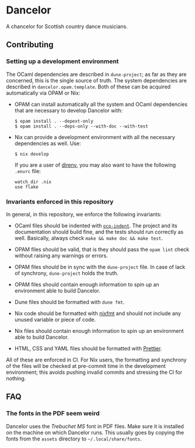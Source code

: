 # Dancelor

A chancelor for Scottish country dance musicians.

## Contributing

### Setting up a development environment

The OCaml dependencies are described in `dune-project`; as far as they are
concerned, this is the single source of truth. The system dependencies are
described in `dancelor.opam.template`. Both of these can be acquired
automatically via OPAM or Nix:

- OPAM can install automatically all the system and OCaml dependencies that are
  necessary to develop Dancelor with:

  ```console
  $ opam install . --depext-only
  $ opam install . --deps-only --with-doc --with-test
  ```

- Nix can provide a development environment with all the necessary dependencies
  as well. Use:

  ```console
  $ nix develop
  ```

  If you are a user of [direnv], you may also want to have the following
  `.envrc` file:

  ```console
  watch_dir .nix
  use flake
  ```

[direnv]: https://direnv.net/

### Invariants enforced in this repository

In general, in this repository, we enforce the following invariants:

- OCaml files should be indented with [`ocp-indent`]. The project and its
  documentation should build fine, and the tests should run correctly as well.
  Basically, always check `make && make doc && make test`.

- OPAM files should be valid, that is they should pass the `opam lint` check
  without raising any warnings or errors.

- OPAM files should be in sync with the `dune-project` file. In case of lack of
  synchrony, `dune-project` holds the truth.

- OPAM files should contain enough information to spin up an environment able to
  build Dancelor.

- Dune files should be formatted with `dune fmt`.

- Nix code should be formatted with [nixfmt] and should not include any unused
  variable or piece of code.

- Nix files should contain enough information to spin up an environment able to
  build Dancelor.

- HTML, CSS and YAML files should be formatted with [Prettier].

[nixfmt]: https://github.com/serokell/nixfmt
[prettier]: https://prettier.io/
[`ocp-indent`]: http://www.typerex.org/ocp-indent.html

All of these are enforced in CI. For Nix users, the formatting and synchrony of
the files will be checked at pre-commit time in the development environment;
this avoids pushing invalid commits and stressing the CI for nothing.

## FAQ

### The fonts in the PDF seem weird

Dancelor uses the _Trebuchet MS_ font in PDF files. Make sure it is installed on
the machine on which Dancelor runs. This usually goes by copying the fonts from
the `assets` directory to `~/.local/share/fonts`.
